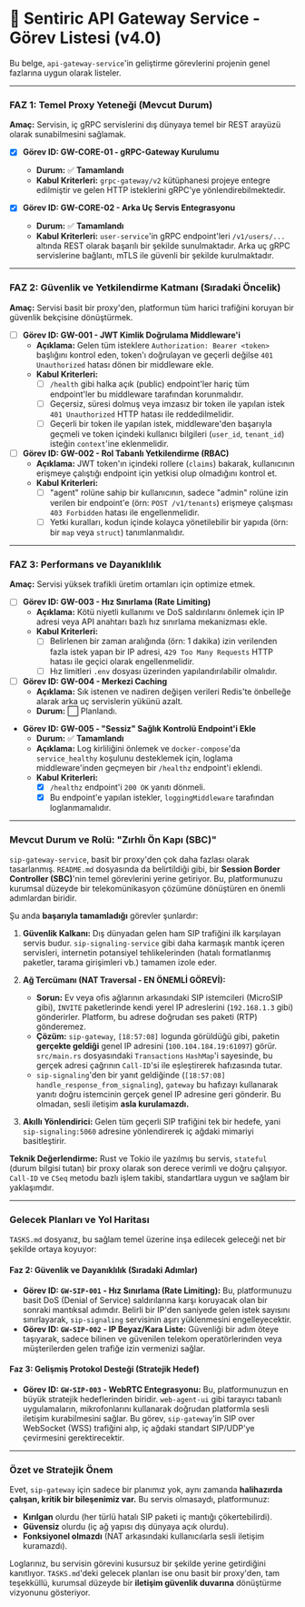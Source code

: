 # 🚪 Sentiric API Gateway Service - Görev Listesi (v4.0)

Bu belge, `api-gateway-service`'in geliştirme görevlerini projenin genel fazlarına uygun olarak listeler.

---

### **FAZ 1: Temel Proxy Yeteneği (Mevcut Durum)**

**Amaç:** Servisin, iç gRPC servislerini dış dünyaya temel bir REST arayüzü olarak sunabilmesini sağlamak.

-   [x] **Görev ID: GW-CORE-01 - gRPC-Gateway Kurulumu**
    -   **Durum:** ✅ **Tamamlandı**
    -   **Kabul Kriterleri:** `grpc-gateway/v2` kütüphanesi projeye entegre edilmiştir ve gelen HTTP isteklerini gRPC'ye yönlendirebilmektedir.

-   [x] **Görev ID: GW-CORE-02 - Arka Uç Servis Entegrasyonu**
    -   **Durum:** ✅ **Tamamlandı**
    -   **Kabul Kriterleri:** `user-service`'in gRPC endpoint'leri `/v1/users/...` altında REST olarak başarılı bir şekilde sunulmaktadır. Arka uç gRPC servislerine bağlantı, mTLS ile güvenli bir şekilde kurulmaktadır.

---

### **FAZ 2: Güvenlik ve Yetkilendirme Katmanı (Sıradaki Öncelik)**

**Amaç:** Servisi basit bir proxy'den, platformun tüm harici trafiğini koruyan bir güvenlik bekçisine dönüştürmek.

-   [ ] **Görev ID: GW-001 - JWT Kimlik Doğrulama Middleware'i**
    -   **Açıklama:** Gelen tüm isteklere `Authorization: Bearer <token>` başlığını kontrol eden, token'ı doğrulayan ve geçerli değilse `401 Unauthorized` hatası dönen bir middleware ekle.
    -   **Kabul Kriterleri:**
        -   [ ] `/health` gibi halka açık (public) endpoint'ler hariç tüm endpoint'ler bu middleware tarafından korunmalıdır.
        -   [ ] Geçersiz, süresi dolmuş veya imzasız bir token ile yapılan istek `401 Unauthorized` HTTP hatası ile reddedilmelidir.
        -   [ ] Geçerli bir token ile yapılan istek, middleware'den başarıyla geçmeli ve token içindeki kullanıcı bilgileri (`user_id`, `tenant_id`) isteğin `context`'ine eklenmelidir.

-   [ ] **Görev ID: GW-002 - Rol Tabanlı Yetkilendirme (RBAC)**
    -   **Açıklama:** JWT token'ın içindeki rollere (`claims`) bakarak, kullanıcının erişmeye çalıştığı endpoint için yetkisi olup olmadığını kontrol et.
    -   **Kabul Kriterleri:**
        -   [ ] "agent" rolüne sahip bir kullanıcının, sadece "admin" rolüne izin verilen bir endpoint'e (örn: `POST /v1/tenants`) erişmeye çalışması `403 Forbidden` hatası ile engellenmelidir.
        -   [ ] Yetki kuralları, kodun içinde kolayca yönetilebilir bir yapıda (örn: bir `map` veya `struct`) tanımlanmalıdır.

---

### **FAZ 3: Performans ve Dayanıklılık**

**Amaç:** Servisi yüksek trafikli üretim ortamları için optimize etmek.

-   [ ] **Görev ID: GW-003 - Hız Sınırlama (Rate Limiting)**
    -   **Açıklama:** Kötü niyetli kullanımı ve DoS saldırılarını önlemek için IP adresi veya API anahtarı bazlı hız sınırlama mekanizması ekle.
    -   **Kabul Kriterleri:**
        -   [ ] Belirlenen bir zaman aralığında (örn: 1 dakika) izin verilenden fazla istek yapan bir IP adresi, `429 Too Many Requests` HTTP hatası ile geçici olarak engellenmelidir.
        -   [ ] Hız limitleri `.env` dosyası üzerinden yapılandırılabilir olmalıdır.

-   [ ] **Görev ID: GW-004 - Merkezi Caching**
    -   **Açıklama:** Sık istenen ve nadiren değişen verileri Redis'te önbelleğe alarak arka uç servislerin yükünü azalt.
    -   **Durum:** ⬜ Planlandı.

-   **Görev ID: GW-005 - "Sessiz" Sağlık Kontrolü Endpoint'i Ekle**
    -   **Durum:** ✅ **Tamamlandı**
    -   **Açıklama:** Log kirliliğini önlemek ve `docker-compose`'da `service_healthy` koşulunu desteklemek için, loglama middleware'inden geçmeyen bir `/healthz` endpoint'i eklendi.
    -   **Kabul Kriterleri:**
        -   [x] `/healthz` endpoint'i `200 OK` yanıtı dönmeli.
        -   [x] Bu endpoint'e yapılan istekler, `loggingMiddleware` tarafından loglanmamalıdır.  

---


### **Mevcut Durum ve Rolü: "Zırhlı Ön Kapı (SBC)"**

`sip-gateway-service`, basit bir proxy'den çok daha fazlası olarak tasarlanmış. `README.md` dosyasında da belirtildiği gibi, bir **Session Border Controller (SBC)**'nin temel görevlerini yerine getiriyor. Bu, platformunuzu kurumsal düzeyde bir telekomünikasyon çözümüne dönüştüren en önemli adımlardan biridir.

Şu anda **başarıyla tamamladığı** görevler şunlardır:

1.  **Güvenlik Kalkanı:** Dış dünyadan gelen ham SIP trafiğini ilk karşılayan servis budur. `sip-signaling-service` gibi daha karmaşık mantık içeren servisleri, internetin potansiyel tehlikelerinden (hatalı formatlanmış paketler, tarama girişimleri vb.) tamamen izole eder.

2.  **Ağ Tercümanı (NAT Traversal - EN ÖNEMLİ GÖREVİ):**
    *   **Sorun:** Ev veya ofis ağlarının arkasındaki SIP istemcileri (MicroSIP gibi), `INVITE` paketlerinde kendi yerel IP adreslerini (`192.168.1.3` gibi) gönderirler. Platform, bu adrese doğrudan ses paketi (RTP) gönderemez.
    *   **Çözüm:** `sip-gateway`, `[18:57:08]` logunda görüldüğü gibi, paketin **gerçekte geldiği** genel IP adresini (`100.104.184.19:61097`) görür. `src/main.rs` dosyasındaki `Transactions` `HashMap`'i sayesinde, bu gerçek adresi çağrının `Call-ID`'si ile eşleştirerek hafızasında tutar.
    *   `sip-signaling`'den bir yanıt geldiğinde (`[18:57:08] handle_response_from_signaling`), `gateway` bu hafızayı kullanarak yanıtı doğru istemcinin gerçek genel IP adresine geri gönderir. Bu olmadan, sesli iletişim **asla kurulamazdı.**

3.  **Akıllı Yönlendirici:** Gelen tüm geçerli SIP trafiğini tek bir hedefe, yani `sip-signaling:5060` adresine yönlendirerek iç ağdaki mimariyi basitleştirir.

**Teknik Değerlendirme:** Rust ve Tokio ile yazılmış bu servis, `stateful` (durum bilgisi tutan) bir proxy olarak son derece verimli ve doğru çalışıyor. `Call-ID` ve `CSeq` metodu bazlı işlem takibi, standartlara uygun ve sağlam bir yaklaşımdır.

---

### **Gelecek Planları ve Yol Haritası**

`TASKS.md` dosyanız, bu sağlam temel üzerine inşa edilecek geleceği net bir şekilde ortaya koyuyor:

#### **Faz 2: Güvenlik ve Dayanıklılık (Sıradaki Adımlar)**
*   **Görev ID: `GW-SIP-001` - Hız Sınırlama (Rate Limiting):** Bu, platformunuzu basit DoS (Denial of Service) saldırılarına karşı koruyacak olan bir sonraki mantıksal adımdır. Belirli bir IP'den saniyede gelen istek sayısını sınırlayarak, `sip-signaling` servisinin aşırı yüklenmesini engelleyecektir.
*   **Görev ID: `GW-SIP-002` - IP Beyaz/Kara Liste:** Güvenliği bir adım öteye taşıyarak, sadece bilinen ve güvenilen telekom operatörlerinden veya müşterilerden gelen trafiğe izin vermenizi sağlar.

#### **Faz 3: Gelişmiş Protokol Desteği (Stratejik Hedef)**
*   **Görev ID: `GW-SIP-003` - WebRTC Entegrasyonu:** Bu, platformunuzun en büyük stratejik hedeflerinden biridir. `web-agent-ui` gibi tarayıcı tabanlı uygulamaların, mikrofonlarını kullanarak doğrudan platformla sesli iletişim kurabilmesini sağlar. Bu görev, `sip-gateway`'in SIP over WebSocket (WSS) trafiğini alıp, iç ağdaki standart SIP/UDP'ye çevirmesini gerektirecektir.

---

### **Özet ve Stratejik Önem**

Evet, `sip-gateway` için sadece bir planımız yok, aynı zamanda **halihazırda çalışan, kritik bir bileşenimiz var.** Bu servis olmasaydı, platformunuz:
*   **Kırılgan** olurdu (her türlü hatalı SIP paketi iç mantığı çökertebilirdi).
*   **Güvensiz** olurdu (iç ağ yapısı dış dünyaya açık olurdu).
*   **Fonksiyonel olmazdı** (NAT arkasındaki kullanıcılarla sesli iletişim kuramazdı).

Loglarınız, bu servisin görevini kusursuz bir şekilde yerine getirdiğini kanıtlıyor. `TASKS.md`'deki gelecek planları ise onu basit bir proxy'den, tam teşekküllü, kurumsal düzeyde bir **iletişim güvenlik duvarına** dönüştürme vizyonunu gösteriyor.